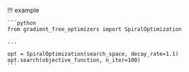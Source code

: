 !!! example 

    ```python
    from gradient_free_optimizers import SpiralOptimization

    ...

    opt = SpiralOptimization(search_space, decay_rate=1.1)
    opt.search(objective_function, n_iter=100)
    ```
